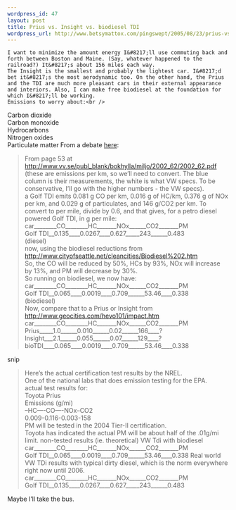 ```yaml
--- 
wordpress_id: 47
layout: post
title: Prius vs. Insight vs. biodiesel TDI
wordpress_url: http://www.betsymattox.com/pingswept/2005/08/23/prius-vs-insight-vs-biodiesel-tdi/
---
```

	I want to minimize the amount energy I&#8217;ll use commuting back and forth between Boston and Maine. (Say, whatever happened to the railroad?) It&#8217;s about 156 miles each way.
	The Insight is the smallest and probably the lightest car. I&#8217;d bet it&#8217;s the most aerodynamic too. On the other hand, the Prius and the TDI are much more pleasant cars in their external appearance and interiors. Also, I can make free biodiesel at the foundation for which I&#8217;ll be working.
	Emissions to worry about:<br />
Carbon dioxide<br />
Carbon monoxide<br />
Hydrocarbons<br />
Nitrogen oxides<br />
Particulate matter
	From a debate <a href="http://forums.biodieselnow.com/topic.asp?TOPIC_ID=463">here</a>:
	<blockquote>
From page 53 at<br />
http://www.vv.se/publ_blank/bokhylla/miljo/2002_62/2002_62.pdf<br />
(these are emissions per km, so we&#8217;ll need to convert. The blue column is their measurements, the white is what VW specs. To be conservative, I&#8217;ll go with the higher numbers - the VW specs).<br />
a Golf TDI emits 0.081 g CO per km, 0.016 g of HC/km, 0.376 g of NOx per km, and 0.029 g of particulates, and 146 g/CO2 per km. To convert to per mile, divide by 0.6, and that gives, for a petro diesel powered Golf TDI, in g per mile:<br />
car________CO________HC_______NOx______CO2_______PM<br />
Golf TDI__0.135____0.0267____0.627_____243______0.483<br />
(diesel)<br />
now, using the biodiesel reductions from<br />
http://www.cityofseattle.net/cleancities/Biodiesel%202.htm<br />
So, the CO will be reduced by 50%, HCs by 93%, NOx will increase by 13%, and PM will decrease by 30%.<br />
So running on biodiesel, we now have:<br />
car________CO________HC_______NOx______CO2_______PM<br />
Golf TDI__0.065____0.0019____0.709______53.46____0.338<br />
(biodiesel)<br />
Now, compare that to a Prius or Insight from http://www.geocities.com/hevo101/impact.htm<br />
car________CO________HC_______NOx______CO2_______PM<br />
Prius_____1.0______0.010______0.02______166____?<br />
Insight___2.1______0.055______0.07______129____?<br />
bioTDI____0.065____0.0019____0.709______53.46____0.338</blockquote>
	snip
	<blockquote>
Here&#8217;s the actual certification test results by the NREL.<br />
One of the national labs that does emission testing for the EPA.<br />
actual test results for:<br />
Toyota Prius<br />
Emissions (g/mi)<br />
&#8211;HC&#8212;-CO&#8212;-NOx&#8211;CO2<br />
0.009-0.116-0.003-158<br />
PM will be tested in the 2004 Tier-II certification.<br />
Toyota has indicated the actual PM will be about half of the .01g/mi limit.
	non-tested results (ie. theoretical) VW Tdi with biodiesel<br />
car________CO________HC_______NOx______CO2_______PM<br />
Golf TDI__0.065____0.0019____0.709______53.46____0.338
	Real world VW TDi results with typical dirty diesel, which is the norm everywhere right now until 2006.<br />
car________CO________HC_______NOx______CO2_______PM<br />
Golf TDI__0.135____0.0267____0.627_____243______0.483</blockquote>
	Maybe I&#8217;ll take the bus.

